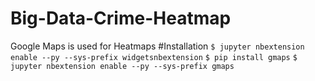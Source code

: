 # Big-Data-Crime-Heatmap

Google Maps is used for Heatmaps
#Installation
`$ jupyter nbextension enable --py --sys-prefix widgetsnbextension`
`$ pip install gmaps`
`$ jupyter nbextension enable --py --sys-prefix gmaps`
